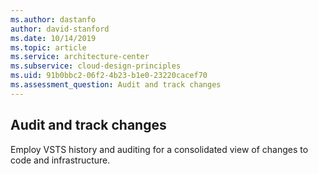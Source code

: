 ```yaml
---
ms.author: dastanfo
author: david-stanford
ms.date: 10/14/2019
ms.topic: article
ms.service: architecture-center
ms.subservice: cloud-design-principles
ms.uid: 91b0bbc2-06f2-4b23-b1e0-23220cacef70
ms.assessment_question: Audit and track changes
---
```

## Audit and track changes

Employ VSTS history and auditing for a consolidated view of changes to code and infrastructure.
